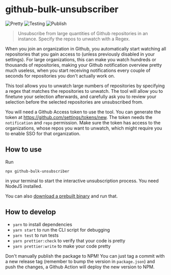 # github-bulk-unsubscriber

![Pretty](https://github.com/lukasbach/github-bulk-unsubscriber/workflows/Pretty/badge.svg)
![Testing](https://github.com/lukasbach/github-bulk-unsubscriber/workflows/Testing/badge.svg)
![Publish](https://github.com/lukasbach/github-bulk-unsubscriber/workflows/Publish/badge.svg)

> Unsubscribe from large quantities of Github repositories in an instance. Specify the repos to unwatch with a Regex.

When you join an organization in Github, you automatically start watching all repositories that you gain
access to (unless previously disabled in your settings). For large organizations, this can make you watch
hundreds or thousands of repositories, making your Github notification overview pretty much useless, when
you start receiving notifications every couple of seconds for repositories you don't actually work on.

This tool allows you to unwatch large numbers of repositories by specifying a regex that matches the repositories
to unwatch. The tool will allow you to finetune your selection afterwards, and carefully ask you to review
your selection before the selected repositories are unsubscribed from.

You will need a Github Access token to use the tool. You can generate the token at https://github.com/settings/tokens/new.
The token needs the `notification` and `repo` permission. Make sure the token has access to the organizations, whose
repos you want to unwatch, which might require you to enable SSO for that organization.


## How to use

Run

    npx github-bulk-unsubscriber

in your terminal to start the interactive unsubscription process. You need NodeJS installed.

You can also [download a prebuilt binary](https://github.com/lukasbach/cli-ts-commander-starter/releases) and run that.

## How to develop

- `yarn` to install dependencies
- `yarn start` to run the CLI script for debugging
- `yarn test` to run tests
- `yarn prettier:check` to verify that your code is pretty
- `yarn prettier:write` to make your code pretty

Don't manually publish the package to NPM! You can just tag
a commit with a new release tag (remember to bump the version
in `package.json`) and push the changes, a Github Action
will deploy the new version to NPM.
